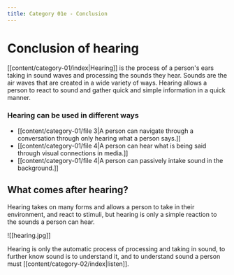 ```yaml
---
title: Category 01e - Conclusion
---
```

# Conclusion of hearing

[[content/category-01/index|Hearing]] is the process of a person's ears taking in sound waves and processing the sounds they hear. Sounds are the air waves that are created in a wide variety of ways. 
Hearing allows a person to react to sound and gather quick and simple information in a quick manner. 

### Hearing can be used in different ways

- [[content/category-01/file 3|A person can navigate through a conversation through only hearing what a person says.]]
- [[content/category-01/file 4|A person can hear what is being said through visual connections in media.]]
- [[content/category-01/file 4|A person can passively intake sound in the background.]]

## What comes after hearing?

 Hearing takes on many forms and allows a person to take in their environment, and react to stimuli, but hearing is only a simple reaction to the sounds a person can hear.

![[hearing.jpg]]

Hearing is only the automatic process of processing and taking in sound, to further know sound is to understand it, and to understand sound a person must [[content/category-02/index|listen]].